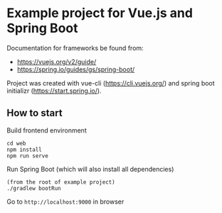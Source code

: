 # Example project for Vue.js and Spring Boot

Documentation for frameworks be found from:
- https://vuejs.org/v2/guide/
- https://spring.io/guides/gs/spring-boot/

Project was created with vue-cli (https://cli.vuejs.org/) and
spring boot initializr (https://start.spring.io/).

## How to start
Build frontend environment
```
cd web
npm install
npm run serve
```

Run Spring Boot (which will also install all dependencies)
```
(from the root of example project)
./gradlew bootRun
```

Go to `http://localhost:9000` in browser